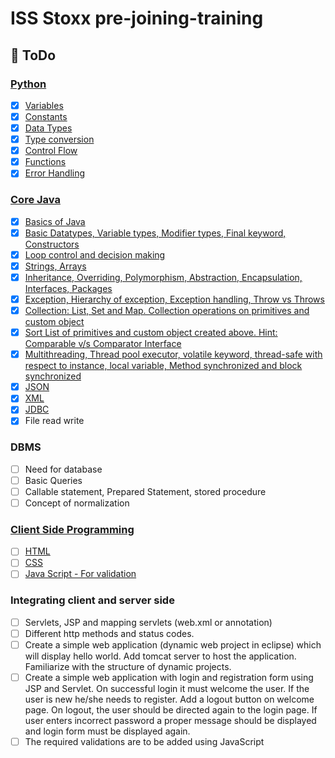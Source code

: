 # ISS Stoxx pre-joining-training

## 📝 **ToDo**

### [Python](https://github.com/Piyush-Tilokani/pre-joining-training/tree/main/python)
- [x] [Variables](https://github.com/Piyush-Tilokani/pre-joining-training/tree/main/python/variables)  
- [x] [Constants](https://github.com/Piyush-Tilokani/pre-joining-training/tree/main/python/constants)  
- [x] [Data Types](https://github.com/Piyush-Tilokani/pre-joining-training/tree/main/python/datatypes)  
- [x] [Type conversion](https://github.com/Piyush-Tilokani/pre-joining-training/tree/main/python/type_conversion)  
- [x] [Control Flow](https://github.com/Piyush-Tilokani/pre-joining-training/tree/main/python/control_flow)
- [x] [Functions](https://github.com/Piyush-Tilokani/pre-joining-training/tree/main/python/functions)
- [x] [Error Handling](https://github.com/Piyush-Tilokani/pre-joining-training/tree/main/python/error_handling)

### [Core Java](https://github.com/Piyush-Tilokani/pre-joining-training/tree/main/coreJava)
- [x] [Basics of Java](https://github.com/Piyush-Tilokani/pre-joining-training/tree/main/coreJava/src/basics)
- [x] [Basic Datatypes, Variable types, Modifier types, Final keyword, Constructors](https://github.com/Piyush-Tilokani/pre-joining-training/tree/main/coreJava/src/datatypeAndModifiers)
- [x] [Loop control and decision making](https://github.com/Piyush-Tilokani/pre-joining-training/tree/main/coreJava/src/loopAndDecisionMaking) 
- [x] [Strings, Arrays](https://github.com/Piyush-Tilokani/pre-joining-training/tree/main/coreJava/src/stringsAndArrays)  
- [x] [Inheritance, Overriding, Polymorphism, Abstraction, Encapsulation, Interfaces, Packages](https://github.com/Piyush-Tilokani/pre-joining-training/tree/main/coreJava/src/pillarsOfOOPS)  
- [x] [Exception, Hierarchy of exception, Exception handling, Throw vs Throws](https://github.com/Piyush-Tilokani/pre-joining-training/tree/main/coreJava/src/exceptionHandling)
- [x] [Collection: List, Set and Map. Collection operations on primitives and custom object](https://github.com/Piyush-Tilokani/pre-joining-training/tree/main/coreJava/src/collections)
- [x] [Sort List of primitives and custom object created above. Hint: Comparable v/s Comparator Interface](https://github.com/Piyush-Tilokani/pre-joining-training/tree/main/coreJava/src/collections)
- [x] [Multithreading, Thread pool executor, volatile keyword, thread-safe with respect to instance, local variable, Method synchronized and block synchronized](https://github.com/Piyush-Tilokani/pre-joining-training/tree/main/coreJava/src/multithreading)
- [x] [JSON](https://github.com/Piyush-Tilokani/pre-joining-training/tree/main/coreJava/src/JSON) 
- [x] [XML](https://github.com/Piyush-Tilokani/pre-joining-training/tree/main/coreJava/src/XML)
- [x] [JDBC]()
- [x] File read write

### DBMS
- [ ] Need for database
- [ ] Basic Queries
- [ ] Callable statement, Prepared Statement, stored procedure 
- [ ] Concept of normalization

### [Client Side Programming](https://github.com/Piyush-Tilokani/pre-joining-training/tree/main/client_side_programming/src)
- [ ] [HTML](https://github.com/Piyush-Tilokani/pre-joining-training/blob/main/client_side_programming/src/index.html)  
- [ ] [CSS](https://github.com/Piyush-Tilokani/pre-joining-training/tree/main/client_side_programming/src/css)  
- [ ] [Java Script - For validation](https://github.com/Piyush-Tilokani/pre-joining-training/tree/main/client_side_programming/src/js)

### Integrating client and server side
- [ ] Servlets, JSP and mapping servlets (web.xml or annotation)  
- [ ] Different http methods and status codes.  
- [ ] Create a simple web application (dynamic web project in eclipse) which will display hello world. Add tomcat server to host the application. Familiarize with the structure of dynamic projects.
- [ ] Create a simple web application with login and registration form using JSP and Servlet. On successful login it must welcome the user. If the user is new he/she needs to register. Add a logout button on welcome page. On logout, the user should be directed again to the login page. If user enters incorrect password a proper message should be displayed and login form must be displayed again.
- [ ] The required validations are to be added using JavaScript
